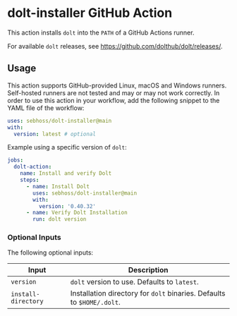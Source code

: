 <!--
SPDX-FileCopyrightText: The dolt-installer Authors
SPDX-License-Identifier: 0BSD
 -->

# dolt-installer GitHub Action

This action installs `dolt` into the `PATH` of a GitHub Actions runner.

For available `dolt` releases, see https://github.com/dolthub/dolt/releases/.

## Usage

This action supports GitHub-provided Linux, macOS and Windows runners. Self-hosted runners are not tested and may or may
not work correctly. In order to use this action in your workflow, add the following snippet to the YAML file of the workflow:

```yaml
uses: sebhoss/dolt-installer@main
with:
  version: latest # optional
```

Example using a specific version of `dolt`:

```yaml
jobs:
  dolt-action:
    name: Install and verify Dolt
    steps:
      - name: Install Dolt
        uses: sebhoss/dolt-installer@main
        with:
          version: '0.40.32'
      - name: Verify Dolt Installation
        run: dolt version
```

### Optional Inputs
The following optional inputs:

| Input               | Description                                                            |
|---------------------|------------------------------------------------------------------------|
| `version`           | `dolt` version to use. Defaults to `latest`.                           |
| `install-directory` | Installation directory for `dolt` binaries. Defaults to `$HOME/.dolt`. |
